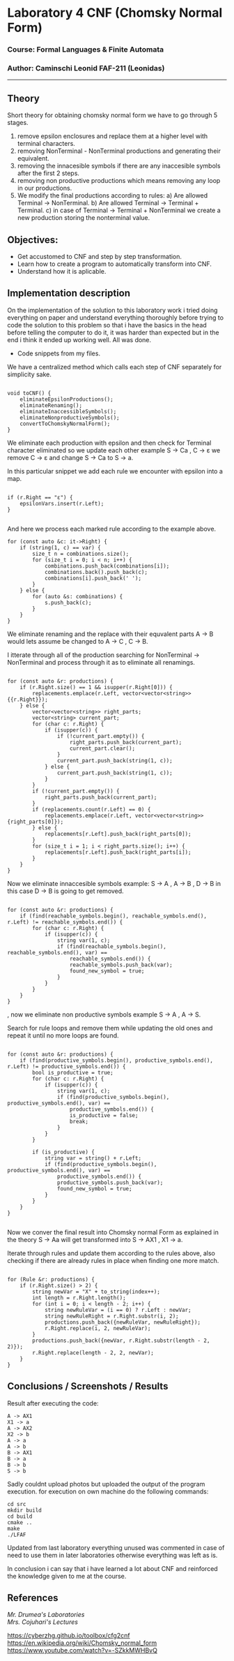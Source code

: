 # Laboratory 4 CNF (Chomsky Normal Form)

### Course: Formal Languages & Finite Automata
### Author: Caminschi Leonid FAF-211 (Leonidas)

----

## Theory
Short theory for obtaining chomsky normal form we have to go through 5 stages.
1) remove epsilon enclosures and replace them at a higher level with terminal characters.
2) removing NonTerminal - NonTerminal productions and generating their equivalent.
3) removing the innacesible symbols if there are any inaccesible symbols after the first 2 steps.
4) removing non productive productions which means removing any loop in our productions.
5) We modify the final productions according to rules:
    a) Are allowed Terminal -> NonTerminal.
    b) Are allowed Terminal -> Terminal + Terminal.
    c) in case of Terminal -> Terminal + NonTerminal we create a new production storing the nonterminal value.


## Objectives:

* Get accustomed to CNF and step by step transformation.
* Learn how to create a program to automatically transform into CNF.
* Understand how it is aplicable.

## Implementation description

On the implementation of the solution to this laboratory work i tried doing everything on paper and understand
everything thoroughly before trying to code the solution to this problem so that i have the basics in the head
before telling the computer to do it, it was harder than expected but in the end i think it ended up working well.
All was done.

* Code snippets from my files.

We have a centralized method which calls each step of CNF separately for simplicity sake.

```

void toCNF() {
    eliminateEpsilonProductions();
    eliminateRenaming();
    eliminateInaccessibleSymbols();
    eliminateNonproductiveSymbols();
    convertToChomskyNormalForm();
}

```

We eliminate each production with epsilon and then check for Terminal character eliminated so we update each other example S -> Ca , C -> ε
we remove C -> ε and change S -> Ca to S -> a.

In this particular snippet we add each rule we encounter with epsilon into a map.

```

if (r.Right == "ε") {
    epsilonVars.insert(r.Left);
}
            
```

And here we process each marked rule according to the example above.

```
for (const auto &c: it->Right) {
    if (string(1, c) == var) {
        size_t n = combinations.size();
        for (size_t i = 0; i < n; i++) {
            combinations.push_back(combinations[i]);
            combinations.back().push_back(c);
            combinations[i].push_back(' ');
        }
    } else {
        for (auto &s: combinations) {
            s.push_back(c);
        }
    }
}

```

We eliminate renaming and the replace with their equvalent parts
A -> B would lets assume be changed to A -> C , C -> B.

I itterate through all of the production searching for NonTerminal -> NonTerminal and
process through it as to eliminate all renamings.

```

for (const auto &r: productions) {
    if (r.Right.size() == 1 && isupper(r.Right[0])) {
        replacements.emplace(r.Left, vector<vector<string>>{{r.Right}});
    } else {
        vector<vector<string>> right_parts;
        vector<string> current_part;
        for (char c: r.Right) {
            if (isupper(c)) {
                if (!current_part.empty()) {
                    right_parts.push_back(current_part);
                    current_part.clear();
                }
                current_part.push_back(string(1, c));
            } else {
                current_part.push_back(string(1, c));
            }
        }
        if (!current_part.empty()) {
            right_parts.push_back(current_part);
        }
        if (replacements.count(r.Left) == 0) {
            replacements.emplace(r.Left, vector<vector<string>>{right_parts[0]});
        } else {
            replacements[r.Left].push_back(right_parts[0]);
        }
        for (size_t i = 1; i < right_parts.size(); i++) {
            replacements[r.Left].push_back(right_parts[i]);
        }
    }
}

```

Now we eliminate innaccesible symbols example: S -> A , A -> B , D -> B in this case D -> B is going to get removed.

```

for (const auto &r: productions) {
    if (find(reachable_symbols.begin(), reachable_symbols.end(), r.Left) != reachable_symbols.end()) {
        for (char c: r.Right) {
            if (isupper(c)) {
                string var(1, c);
                if (find(reachable_symbols.begin(), reachable_symbols.end(), var) ==
                    reachable_symbols.end()) {
                    reachable_symbols.push_back(var);
                    found_new_symbol = true;
                }
            }
        }
    }
}

```

, now we eliminate non productive symbols example S -> A , A -> S.

Search for rule loops and remove them while updating the old ones and repeat it until no more loops are found.

```

for (const auto &r: productions) {
    if (find(productive_symbols.begin(), productive_symbols.end(), r.Left) != productive_symbols.end()) {
        bool is_productive = true;
        for (char c: r.Right) {
            if (isupper(c)) {
                string var(1, c);
                if (find(productive_symbols.begin(), productive_symbols.end(), var) ==
                    productive_symbols.end()) {
                    is_productive = false;
                    break;
                }
            }
        }
        
        if (is_productive) {
            string var = string() + r.Left;
            if (find(productive_symbols.begin(), productive_symbols.end(), var) ==
                productive_symbols.end()) {
                productive_symbols.push_back(var);
                found_new_symbol = true;
            }
        }
    }
}
            
```

Now we conver the final result into Chomsky normal Form as explained in the theory S -> Aa will get transformed into S -> AX1 , X1 -> a.

Iterate through rules and update them according to the rules above,
also checking if there are already rules in place when finding one more match.

```

for (Rule &r: productions) {
    if (r.Right.size() > 2) {
        string newVar = "X" + to_string(index++);
        int length = r.Right.length();
        for (int i = 0; i < length - 2; i++) {
            string newRuleVar = (i == 0) ? r.Left : newVar;
            string newRuleRight = r.Right.substr(i, 2);
            productions.push_back({newRuleVar, newRuleRight});
            r.Right.replace(i, 2, newRuleVar);
        }
        productions.push_back({newVar, r.Right.substr(length - 2, 2)});
        r.Right.replace(length - 2, 2, newVar);
    }
}

```

## Conclusions / Screenshots / Results

Result after executing the code:

```
A -> AX1
X1 -> a
A -> AX2
X2 -> b
A -> a
A -> b
B -> AX1
B -> a
B -> b
S -> b
```

Sadly couldnt upload photos but uploaded the output of the program execution.
for execution on own machine do the following commands:<br />

```
cd src
mkdir build
cd build
cmake ..
make
./LFAF
```

Updated from last laboratory everything unused was commented in case of need to use them in
later laboratories otherwise everything was left as is.

In conclusion i can say that i have learned a lot about CNF and reinforced the knowledge
given to me at the course.

## References

*Mr. Drumea's Laboratories*<br />
*Mrs. Cojuhari's Lectures*

https://cyberzhg.github.io/toolbox/cfg2cnf
https://en.wikipedia.org/wiki/Chomsky_normal_form
https://www.youtube.com/watch?v=-SZkkMWHBvQ

